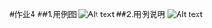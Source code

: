 #作业4
##1.用例图
![Alt text](https://github.com/wuzhongqi/MIS1/raw/master/用例图.png)
##2.用例说明
![Alt text](https://github.com/wuzhongqi/MIS1/raw/master/用例说明.png)
